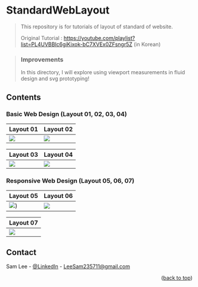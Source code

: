 # StandardWebLayout
> This repository is for tutorials of layout of standard of website.
>
> Original Tutorial : https://youtube.com/playlist?list=PL4UVBBIc6giKixok-bC7XVEx0ZFsngr5Z (in Korean)

> ### Improvements
> In this directory, I will explore using viewport measurements in fluid design and svg prototyping!


<!-- CONTENTS -->
## Contents

### Basic Web Design (Layout 01, 02, 03, 04)

| Layout 01                 | Layout 02                |
|---------------------|-----------------------|
| ![](./image/Layout01.svg) | ![](./image/Layout02.svg) |

| Layout 03                 | Layout 04                |
|---------------------|-----------------------|
| ![](./image/Layout03.svg) | ![](./image/Layout04.svg) |

### Responsive Web Design (Layout 05, 06, 07)

| Layout 05                 | Layout 06                |
|---------------------|-----------------------|
| ![](./image/Layout05.svg)) | ![](./image/Layout06.svg) |


| Layout 07                |
|---------------------|
| ![](./image/Layout07.svg) |


<!-- CONTACT -->
## Contact

Sam Lee - [@LinkedIn](https://www.linkedin.com/in/sam-lee-343862155/) - LeeSam235711@gmail.com


<p align="right">(<a href="#top">back to top</a>)</p>
